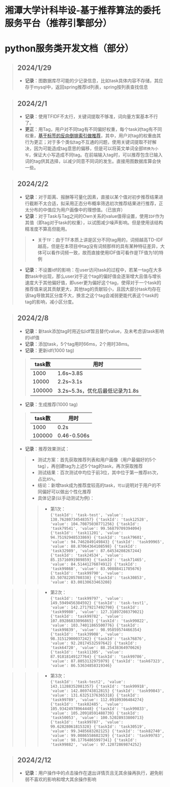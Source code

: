 # **湘潭大学计科毕设-基于推荐算法的委托服务平台（推荐引擎部分）**

# python服务类开发文档（部分）

> ## 2024/1/29
>- **记录**：图数据库尽可能的少记录信息，比如task具体内容不存储，其应存于mysql中，返回spring推荐id列表，spring按列表查找信息

> ## 2024/2/1
>- **记录**：使用TFIDF不太行，关键词提取不够准，词向量方案基本不行了。
>- **更正**：用Tag，用户对不同tag有不同偏好权重，每个task对tag有不同权重，[基于标签的反向倒排索引做推荐](https://blog.csdn.net/LJY1806192339/article/details/124582942?ops_request_misc=%257B%2522request%255Fid%2522%253A%2522170618978616800180657715%2522%252C%2522scm%2522%253A%252220140713.130102334.pc%255Fall.%2522%257D&request_id=170618978616800180657715&biz_id=0&utm_medium=distribute.pc_search_result.none-task-blog-2~all~first_rank_ecpm_v1~rank_v31_ecpm-1-124582942-null-null.142^v99^pc_search_result_base7&utm_term=%E6%8E%A8%E8%8D%90%E7%AE%97%E6%B3%95%20%E5%9F%BA%E4%BA%8E%E5%9B%BE&spm=1018.2226.3001.4187)，其中，用户对tag的权重由其行为更正；对于多个类似tag不互通的问题，使用关键词提取不好解决，因为可能造成tag意思的偏移，但是可以将英文单词全部`转换为小写`，保证大小写造成不同tag。在前端输入tag时，可以推荐包含已输入词的tag供其选择，以减少同意不同词的发生。直接用图数据库算会快一些。

> ## 2024/2/2
>- **记录**：对于距离、报酬等可量化因素，直接以某个值对初步推荐结果进行截断不太合适，拟采用正态分布概率筛选初次推荐结果进行推荐，正太分布的中值应为用户画像中的理想值。（已放弃）
>- **记录**：对于Task与Tag之间的Own关系的value值得设置，使用`IDF`作为其值（即tag对于task的权重），以试图减少噪声影响。但是使用该结构精准度不算高但能用。
>>- 关于`TF`：由于TF本质上讲是区分不同tag用的，词频越高TD-IDF越高，但是在本项目中tag没有词频那样的具有某种特征差异，大体可以看作词频一致，故而直接使用IDF值可看作是TF值为1的特例
>- **记录**：不设置idf的影响：在user访问task的过程中，若某一tag在大多数task中出现，那么user对于这个tag的偏好值会逐渐增大且值与增长速度大于其他偏好值，即user更为偏好这个tag，使得对于一个task的推荐值来说其贡献更大，其他tag的贡献较小，且因大部分task均存在该tag导致其区分度不大，换言之这个tag会减弱更能代表这个task的tag的影响，减小区分度。

> ## 2024/2/8
>- **记录**：新task添加tag时用近似idf暂且替代value，及未考虑该task影响的idf值
>- **记录**：添加task，5个tag用时66ms，2个用时38ms。
>- **记录**：更新idf(1000 tag)
>> | task数 | 用时 |
>> | --- | --- |
>> | 1000 | 1.6s~3.8S |
>> | 10000 | 2.2s~3.1s |
>> | 100000 | 3.2s~5.3s，优化后最低记录为1.8s |
>- **记录**：生成推荐(1000 tag)
>> | task数 | 用时 |
>> | --- | --- |
>> | 1000 | 0.2s |
>> | 100000 | 0.46-0.506s |
>- **记录**：推荐效果测试：
>>- 测试方案：首先获取推荐列表和用户画像（用户最偏好的5个tag），再创建tag为上述5个tag的task，再次获取推荐
>>- 测试结果：百次测试中均位于前3位，其中位于第一推荐`85`次，占比`85%`。
>>- 结论：新增task成为推荐度较高的task，`可以`说明对于用户的不同偏好可以做出个性化推荐
>>- 具体记录(以手动测试为例)：
>>>- 第1次：\
`{'taskId': 'task-test', 'value': 138.76280734548357}
{'taskId': 'task12528', 'value': 104.70875030771256}
{'taskId': 'task79541', 'value': 99.56879709394094}
{'taskId': 'task11201', 'value': 94.75192948533869}
{'taskId': 'task79601', 'value': 94.7462849149843}
{'taskId': 'task99965', 'value': 88.87064364108598}
{'taskId': 'task32989', 'value': 87.64534208267244}
{'taskId': 'task24534', 'value': 85.15716091989859}
{'taskId': 'task71465', 'value': 84.51441276074912}
{'taskId': 'task99868', 'value': 83.90888411785676}
{'taskId': 'task99790', 'value': 83.50782205780338}
{'taskId': 'task30853', 'value': 83.00130633463208}`

>>>- 第2次：\
`{'taskId': 'task99797', 'value': 149.5949456384592}
{'taskId': 'task-test1', 'value': 142.27179217492798}
{'taskId': 'task99980', 'value': 127.31897208379021}
{'taskId': 'task99782', 'value': 107.89286833096865}
{'taskId': 'task99822', 'value': 103.74011865500776}
{'taskId': 'task99839', 'value': 98.95859574466354}
{'taskId': 'task39908', 'value': 98.31512900037242}
{'taskId': 'task76876', 'value': 92.20174532597642}
{'taskId': 'task64720', 'value': 88.25438364970626}
{'taskId': 'task11305', 'value': 87.91818149127764}
{'taskId': 'task99786', 'value': 87.8053132975979}
{'taskId': 'task67323', 'value': 86.53634858319346}`

>>>- 第3次：\
`{'taskId': 'task-test2', 'value': 143.11288352081357}
{'taskId': 'task99918', 'value': 142.869743812815}
{'taskId': 'task99843', 'value': 131.63251376365318}
{'taskId': 'task99789', 'value': 112.09109306484274}
{'taskId': 'task82485', 'value': 105.93424978964448}
{'taskId': 'task99833', 'value': 105.20918591488739}
{'taskId': 'task50053', 'value': 100.52028933800713}
{'taskId': 'task99787', 'value': 99.62828061815328}
{'taskId': 'task30519', 'value': 99.3485683202125}
{'taskId': 'task82740', 'value': 99.0086558602329}
{'taskId': 'task99783', 'value': 98.17764865997341}
{'taskId': 'task99882', 'value': 97.12072869874252}`

> ## 2024/2/12
>- **记录**：用户操作中的点击操作在退出详情页且无其余操再执行，避免削弱不喜欢的影响和增大其余操作影响
